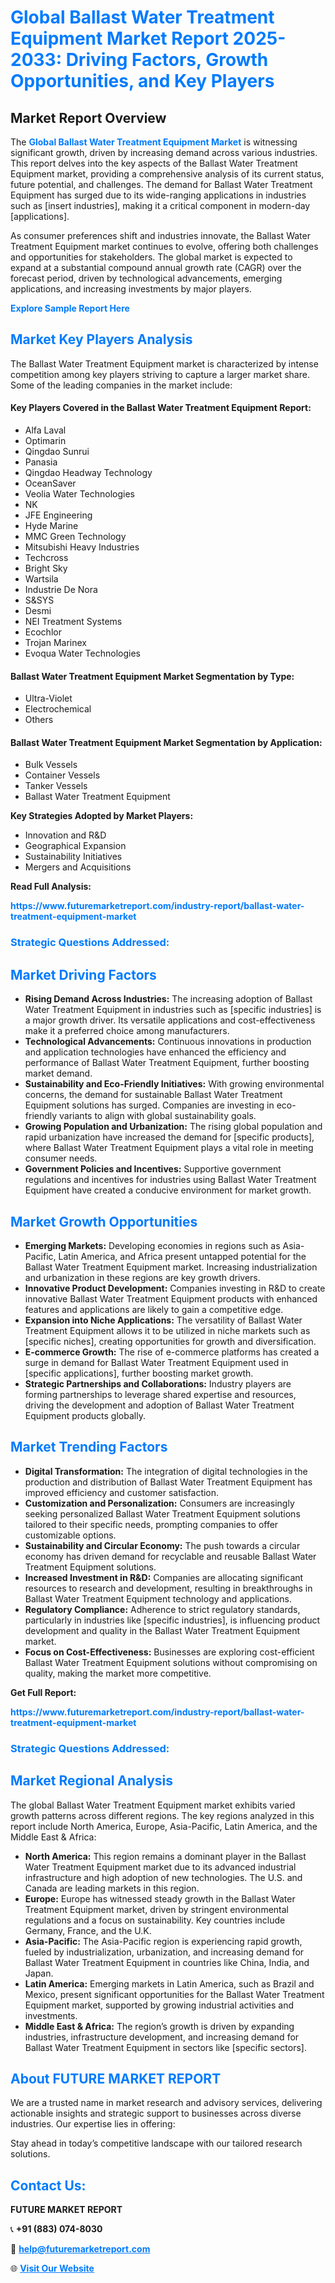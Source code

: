 <h1 style="color: #007BFF;">Global Ballast Water Treatment Equipment Market Report 2025-2033: Driving Factors, Growth Opportunities, and Key Players</h1>

<section id="overview">
<h2>Market Report Overview</h2>
<p>The <a href="https://www.futuremarketreport.com/industry-report/ballast-water-treatment-equipment-market" style="color: #007BFF; text-decoration: none;"><strong>Global Ballast Water Treatment Equipment Market</strong></a> is witnessing significant growth, driven by increasing demand across various industries. This report delves into the key aspects of the Ballast Water Treatment Equipment market, providing a comprehensive analysis of its current status, future potential, and challenges. The demand for Ballast Water Treatment Equipment has surged due to its wide-ranging applications in industries such as [insert industries], making it a critical component in modern-day [applications].</p>
<p>As consumer preferences shift and industries innovate, the Ballast Water Treatment Equipment market continues to evolve, offering both challenges and opportunities for stakeholders. The global market is expected to expand at a substantial compound annual growth rate (CAGR) over the forecast period, driven by technological advancements, emerging applications, and increasing investments by major players.</p>
</section>

<section id="overview">
<p><a href="https://www.futuremarketreport.com/request-sample/reportId=110781" style="color: #007BFF; text-decoration: none;"><strong>Explore Sample Report Here</strong></a></p>
</section>

<section id="key-players">
<h2 style="color: #007BFF;">Market Key Players Analysis</h2>
<p>The Ballast Water Treatment Equipment market is characterized by intense competition among key players striving to capture a larger market share. Some of the leading companies in the market include:</p>
<h4>Key Players Covered in the Ballast Water Treatment Equipment Report:</h4>
<ul><li>Alfa Laval</li><li>Optimarin</li><li>Qingdao Sunrui</li><li>Panasia</li><li>Qingdao Headway Technology</li><li>OceanSaver</li><li>Veolia Water Technologies</li><li>NK</li><li>JFE Engineering</li><li>Hyde Marine</li><li>MMC Green Technology</li><li>Mitsubishi Heavy Industries</li><li>Techcross</li><li>Bright Sky</li><li>Wartsila</li><li>Industrie De Nora</li><li>S&amp;SYS</li><li>Desmi</li><li>NEI Treatment Systems</li><li>Ecochlor</li><li>Trojan Marinex</li><li>Evoqua Water Technologies</li></ul>
<h4>Ballast Water Treatment Equipment Market Segmentation by Type:</h4>
<ul><li>Ultra-Violet</li><li>Electrochemical</li><li>Others</li></ul>

<h4>Ballast Water Treatment Equipment Market Segmentation by Application:</h4>
<ul><li>Bulk Vessels</li><li>Container Vessels</li><li>Tanker Vessels</li><li>Ballast Water Treatment Equipment</li></ul>
<p><strong>Key Strategies Adopted by Market Players:</strong></p>
<ul>
<li>Innovation and R&D</li>
<li>Geographical Expansion</li>
<li>Sustainability Initiatives</li>
<li>Mergers and Acquisitions</li>
</ul>
</section>

<section>
<p><strong>Read Full Analysis: </strong></p><a href="https://www.futuremarketreport.com/industry-report/ballast-water-treatment-equipment-market" style="color: #007BFF; text-decoration: none;"><strong>https://www.futuremarketreport.com/industry-report/ballast-water-treatment-equipment-market</strong></a>
<h3 style="color: #007BFF;">Strategic Questions Addressed:</h3>
</section>

<section id="driving-factors">
<h2 style="color: #007BFF;">Market Driving Factors</h2>
<ul>
<li><strong>Rising Demand Across Industries:</strong> The increasing adoption of Ballast Water Treatment Equipment in industries such as [specific industries] is a major growth driver. Its versatile applications and cost-effectiveness make it a preferred choice among manufacturers.</li>
<li><strong>Technological Advancements:</strong> Continuous innovations in production and application technologies have enhanced the efficiency and performance of Ballast Water Treatment Equipment, further boosting market demand.</li>
<li><strong>Sustainability and Eco-Friendly Initiatives:</strong> With growing environmental concerns, the demand for sustainable Ballast Water Treatment Equipment solutions has surged. Companies are investing in eco-friendly variants to align with global sustainability goals.</li>
<li><strong>Growing Population and Urbanization:</strong> The rising global population and rapid urbanization have increased the demand for [specific products], where Ballast Water Treatment Equipment plays a vital role in meeting consumer needs.</li>
<li><strong>Government Policies and Incentives:</strong> Supportive government regulations and incentives for industries using Ballast Water Treatment Equipment have created a conducive environment for market growth.</li>
</ul>
</section>

<section id="growth-opportunities">
<h2 style="color: #007BFF;">Market Growth Opportunities</h2>
<ul>
<li><strong>Emerging Markets:</strong> Developing economies in regions such as Asia-Pacific, Latin America, and Africa present untapped potential for the Ballast Water Treatment Equipment market. Increasing industrialization and urbanization in these regions are key growth drivers.</li>
<li><strong>Innovative Product Development:</strong> Companies investing in R&D to create innovative Ballast Water Treatment Equipment products with enhanced features and applications are likely to gain a competitive edge.</li>
<li><strong>Expansion into Niche Applications:</strong> The versatility of Ballast Water Treatment Equipment allows it to be utilized in niche markets such as [specific niches], creating opportunities for growth and diversification.</li>
<li><strong>E-commerce Growth:</strong> The rise of e-commerce platforms has created a surge in demand for Ballast Water Treatment Equipment used in [specific applications], further boosting market growth.</li>
<li><strong>Strategic Partnerships and Collaborations:</strong> Industry players are forming partnerships to leverage shared expertise and resources, driving the development and adoption of Ballast Water Treatment Equipment products globally.</li>
</ul>
</section>

<section id="trending-factors">
<h2 style="color: #007BFF;">Market Trending Factors</h2>
<ul>
<li><strong>Digital Transformation:</strong> The integration of digital technologies in the production and distribution of Ballast Water Treatment Equipment has improved efficiency and customer satisfaction.</li>
<li><strong>Customization and Personalization:</strong> Consumers are increasingly seeking personalized Ballast Water Treatment Equipment solutions tailored to their specific needs, prompting companies to offer customizable options.</li>
<li><strong>Sustainability and Circular Economy:</strong> The push towards a circular economy has driven demand for recyclable and reusable Ballast Water Treatment Equipment solutions.</li>
<li><strong>Increased Investment in R&D:</strong> Companies are allocating significant resources to research and development, resulting in breakthroughs in Ballast Water Treatment Equipment technology and applications.</li>
<li><strong>Regulatory Compliance:</strong> Adherence to strict regulatory standards, particularly in industries like [specific industries], is influencing product development and quality in the Ballast Water Treatment Equipment market.</li>
<li><strong>Focus on Cost-Effectiveness:</strong> Businesses are exploring cost-efficient Ballast Water Treatment Equipment solutions without compromising on quality, making the market more competitive.</li>
</ul>
</section>

<section>
<p><strong>Get Full Report: </strong></p><a href="https://www.futuremarketreport.com/industry-report/ballast-water-treatment-equipment-market" style="color: #007BFF; text-decoration: none;"><strong>https://www.futuremarketreport.com/industry-report/ballast-water-treatment-equipment-market</strong></a>
<h3 style="color: #007BFF;">Strategic Questions Addressed:</h3>
</section>


<section id="regional-analysis">
<h2 style="color: #007BFF;">Market Regional Analysis</h2>
<p>The global Ballast Water Treatment Equipment market exhibits varied growth patterns across different regions. The key regions analyzed in this report include North America, Europe, Asia-Pacific, Latin America, and the Middle East & Africa:</p>
<ul>
<li><strong>North America:</strong> This region remains a dominant player in the Ballast Water Treatment Equipment market due to its advanced industrial infrastructure and high adoption of new technologies. The U.S. and Canada are leading markets in this region.</li>
<li><strong>Europe:</strong> Europe has witnessed steady growth in the Ballast Water Treatment Equipment market, driven by stringent environmental regulations and a focus on sustainability. Key countries include Germany, France, and the U.K.</li>
<li><strong>Asia-Pacific:</strong> The Asia-Pacific region is experiencing rapid growth, fueled by industrialization, urbanization, and increasing demand for Ballast Water Treatment Equipment in countries like China, India, and Japan.</li>
<li><strong>Latin America:</strong> Emerging markets in Latin America, such as Brazil and Mexico, present significant opportunities for the Ballast Water Treatment Equipment market, supported by growing industrial activities and investments.</li>
<li><strong>Middle East & Africa:</strong> The region’s growth is driven by expanding industries, infrastructure development, and increasing demand for Ballast Water Treatment Equipment in sectors like [specific sectors].</li>
</ul>
</section>

<footer>
<h2 style="color: #007BFF;">About FUTURE MARKET REPORT</h2>
<p>We are a trusted name in market research and advisory services, delivering actionable insights and strategic support to businesses across diverse industries. Our expertise lies in offering:</p>

<p>Stay ahead in today’s competitive landscape with our tailored research solutions.</p>

<h2 style="color: #007BFF;">Contact Us:</h2>
<p><strong>FUTURE MARKET REPORT</strong></p>
<p>📞 <strong>+91 (883) 074-8030</strong></p>
<p>📧 <strong><a href="mailto:help@futuremarketreport.com" style="color: #007BFF;">help@futuremarketreport.com</a></strong></p>
<p>🌐 <strong><a href="https://www.futuremarketreport.com/" style="color: #007BFF;">Visit Our Website</a></strong></p>
</footer>